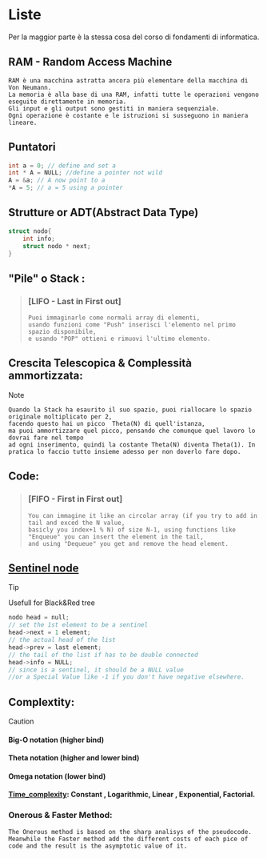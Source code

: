 # Liste

Per la maggior parte è la stessa cosa del corso di fondamenti di informatica.

## RAM - Random Access Machine

    RAM è una macchina astratta ancora più elementare della macchina di Von Neumann.
    La memoria è alla base di una RAM, infatti tutte le operazioni vengono eseguite direttamente in memoria.
    Gli input e gli output sono gestiti in maniera sequenziale.
    Ogni operazione è costante e le istruzioni si susseguono in maniera lineare.

## Puntatori

```c
int a = 0; // define and set a
int * A = NULL; //define a pointer not wild
A = &a; // A now point to a
*A = 5; // a = 5 using a pointer
```

## Strutture or ADT(Abstract Data Type)

```c
struct nodo{
    int info;
    struct nodo * next;
}
```
## "Pile" o Stack :

>    ### [LIFO - Last in First out]
>     Puoi immaginarle come normali array di elementi,
>     usando funzioni come "Push" inserisci l'elemento nel primo spazio disponibile,
>     e usando "POP" ottieni e rimuovi l'ultimo elemento.

## Crescita Telescopica & Complessità ammortizzata:
> [!NOTE]
>
>     Quando la Stack ha esaurito il suo spazio, puoi riallocare lo spazio originale moltiplicato per 2,
>     facendo questo hai un picco  Theta(N) di quell'istanza,
>     ma puoi ammortizzare quel picco, pensando che comunque quel lavoro lo dovrai fare nel tempo 
>     ad ogni inserimento, quindi la costante Theta(N) diventa Theta(1). In pratica lo faccio tutto insieme adesso per non doverlo fare dopo.

## Code:

>    ### [FIFO - First in First out]
>     You can immagine it like an circolar array (if you try to add in tail and exced the N value,
>     basicly you index+1 % N) of size N-1, using functions like "Enqueue" you can insert the element in the tail,
>     and using "Dequeue" you get and remove the head element.  

## [Sentinel node](https://en.wikipedia.org/wiki/Sentinel_node)
> [!TIP]
> Usefull for Black&Red tree
```c
nodo head = null;
// set the 1st element to be a sentinel
head->next = 1 element;
// the actual head of the list
head->prev = last element;
// the tail of the list if has to be double connected
head->info = NULL;
// since is a sentinel, it should be a NULL value
//or a Special Value like -1 if you don't have negative elsewhere. 
```

## Complextity:
> [!CAUTION]
>#### Big-O notation (higher bind)
>
>#### Theta notation (higher and lower bind)
>
>#### Omega notation (lower bind)
>
>#### [Time_complexity](https://en.wikipedia.org/wiki/Time_complexity): Constant , Logarithmic, Linear , Exponential, Factorial. 

### Onerous & Faster Method:
    The Onerous method is based on the sharp analisys of the pseudocode.
    Meanwhile the Faster method add the different costs of each pice of code and the result is the asymptotic value of it.
